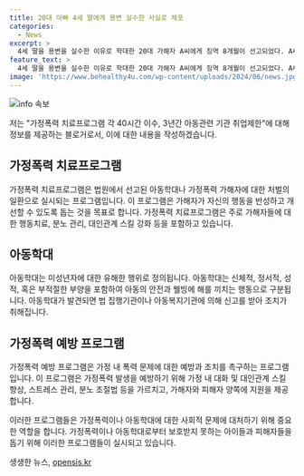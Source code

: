 ```yaml
---
title: 20대 아빠 4세 딸에게 용변 실수한 사실로 체포
categories:
  - News
excerpt: >
  4세 딸을 용변을 실수한 이유로 학대한 20대 가해자 A씨에게 징역 8개월이 선고되었다. A씨는 딸을 발로 차고 넘어뜨리는 등의 폭행으로 무관용을 받았으며, 아내에 대한 폭행 혐의도 추가되었다. 재판부는 A씨의 행동을 충격적이라며 실형을 선고했고, A씨와 변호인은 항소를 준비 중이다. 아동학대와 가정폭력에 대한 사회적 문제에 대해 다시 한번 논의가 필요하다. (단어수: 73)
feature_text: >
  4세 딸을 용변을 실수한 이유로 학대한 20대 가해자 A씨에게 징역 8개월이 선고되었다. A씨는 딸을 발로 차고 넘어뜨리는 등의 폭행으로 무관용을 받았으며, 아내에 대한 폭행 혐의도 추가되었다. 재판부는 A씨의 행동을 충격적이라며 실형을 선고했고, A씨와 변호인은 항소를 준비 중이다. 아동학대와 가정폭력에 대한 사회적 문제에 대해 다시 한번 논의가 필요하다. (단어수: 73)
image: 'https://www.behealthy4u.com/wp-content/uploads/2024/06/news.jpg'
---
```


<p><img src="https://www.behealthy4u.com/wp-content/uploads/2024/06/news.jpg" alt="info 속보" /></p>

<p>저는 "가정폭력 치료프로그램 각 40시간 이수, 3년간 아동관련 기관 취업제한"에 대해 정보를 제공하는 블로거로서, 이에 대한 내용을 작성하겠습니다.</p>

<h2 data-ke-size="size26">가정폭력 치료프로그램</h2>

<p data-ke-size="size16">가정폭력 치료프로그램은 법원에서 선고된 아동학대나 가정폭력 가해자에 대한 처벌의 일환으로 실시되는 프로그램입니다. 이 프로그램은 가해자가 자신의 행동을 반성하고 개선할 수 있도록 돕는 것을 목표로 합니다. 가정폭력 치료프로그램은 주로 가해자들에 대한 행동치료, 분노 관리, 대인관계 스킬 강화 등을 포함하고 있습니다.</p>

<h2 data-ke-size="size26">아동학대</h2>

<p data-ke-size="size16">아동학대는 미성년자에 대한 유해한 행위로 정의됩니다. 아동학대는 신체적, 정서적, 성적, 혹은 부적절한 부양을 포함하여 아동의 안전과 웰빙에 해를 끼치는 행동으로 구분됩니다. 아동학대가 발견되면 법 집행기관이나 아동복지기관에 의해 신고를 받아 조치가 취해집니다.</p>

<h2 data-ke-size="size26">가정폭력 예방 프로그램</h2>

<p data-ke-size="size16">가정폭력 예방 프로그램은 가정 내 폭력 문제에 대한 예방과 조치를 촉구하는 프로그램입니다. 이 프로그램은 가정폭력 발생을 예방하기 위해 가정 내 대화 및 대인관계 스킬 향상, 스트레스 관리, 분노 조절법 등을 가르치고, 가해자와 피해자 양쪽에 지원을 제공합니다.</p>

<p>이러한 프로그램들은 가정폭력이나 아동학대에 대한 사회적 문제에 대처하기 위해 중요한 역할을 합니다. 가정폭력이나 아동학대로부터 보호받지 못하는 아이들과 피해자들을 돕기 위해 이러한 프로그램들이 실시되고 있습니다.</p>
생생한 뉴스, <a href="https://opensis.kr" rel="dofollow">opensis.kr</a>


